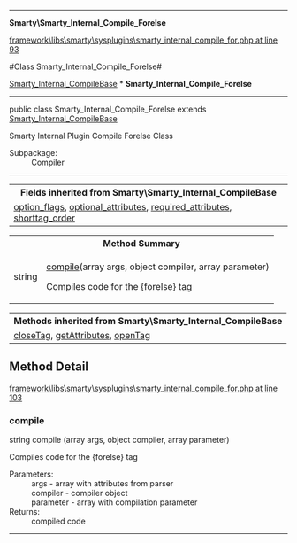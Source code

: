 

- - -

**Smarty\Smarty_Internal_Compile_Forelse**


<a href="https://github.com/JeyDotC/Hirudo/blob/master/framework/libs/smarty/sysplugins/smarty_internal_compile_for.php#L93" >framework\libs\smarty\sysplugins\smarty_internal_compile_for.php at line 93</a>

#Class Smarty_Internal_Compile_Forelse#

<a href="">Smarty_Internal_CompileBase</a>
    * **Smarty_Internal_Compile_Forelse**




- - -

<p class="signature"><span class='k'>public  class</span> <span class='nx'>Smarty_Internal_Compile_Forelse</span>
extends <a href="">Smarty_Internal_CompileBase</a>

</p>

<div class="comment" id="overview_description"><p>Smarty Internal Plugin Compile Forelse Class</p></div>

<dl>
<dt>Subpackage:</dt>
<dd>Compiler</dd>
</dl>


- - -

<table class="inherit">
<tr><th colspan="2">Fields inherited from Smarty\Smarty_Internal_CompileBase</th></tr>
<tr><td><a href="">option_flags</a>, <a href="">optional_attributes</a>, <a href="">required_attributes</a>, <a href="">shorttag_order</a></td></tr></table>

<table id="summary_method">
<tr><th colspan="2">Method Summary</th></tr>
<tr>
<td><span class='k'></span> <span class='nx'>string</span></td>
<td class="description"><p class="name"><a href="#compile">compile</a>(array args, object compiler, array parameter)</p><p class="description">Compiles code for the {forelse} tag</p></td>
</tr>
</table>

<table class="inherit">
<tr><th colspan="2">Methods inherited from Smarty\Smarty_Internal_CompileBase</th></tr>
<tr><td><a href="">closeTag</a>, <a href="">getAttributes</a>, <a href="">openTag</a></td></tr></table>

<h2 id="detail_method">Method Detail</h2>

<a href="https://github.com/JeyDotC/Hirudo/blob/master/framework/libs/smarty/sysplugins/smarty_internal_compile_for.php#L103" >framework\libs\smarty\sysplugins\smarty_internal_compile_for.php at line 103</a>

<h3 id="compile()">compile</h3>
<span class='k'></span> <span class='nx'>string</span> <span class='nf'>compile</span> (array args, object compiler, array parameter)

<div class="details">
<p>Compiles code for the {forelse} tag</p><dl>
<dt>Parameters:</dt>
<dd>args - array with attributes from parser</dd>
<dd>compiler - compiler object</dd>
<dd>parameter - array with compilation parameter</dd>
<dt>Returns:</dt>
<dd>compiled code</dd>
</dl>

</div>

- - -

